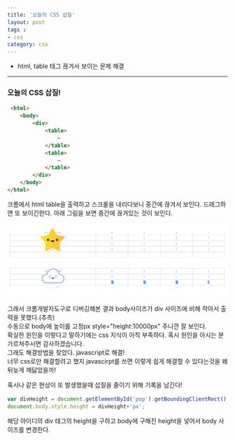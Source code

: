 ```yaml
---
title: '오늘의 CSS 삽질'  
layout: post  
tags :  
- css
category: css
---
```


- html, table 태그 끊겨서 보이는 문제 해결

---

### 오늘의 CSS 삽질!

``` html
 <html>
    <body>
        <div>
            <table>
                ~
            </table>
            <table>
                ~
            </table>
        </div>
    </body>
</html>
```

크롬에서 html table을 출력하고 스크롤을 내리다보니 중간에 끊겨서 보인다. 드래그하면 또 보이긴한다. 아래 그림을 보면 중간에 끊겨있는 것이 보인다.

![htop](/assets/images/usingimages/css.png)

그래서 크롬개발자도구로 디버깅해본 결과 body사이즈가 div 사이즈에 비해 작아서 출력을 못했다.(추측)   
수동으로 body에 높이를 고정px style="height:10000px" 주니깐 잘 보인다.   
확실한 원인을 이렇다고 말하기에는 css 지식이 아직 부족하다. 혹시 원인을 아시는 분 가르쳐주시면 감사하겠습니다.   
그래도 해결방법을 찾았다. javascript로 해결!   
너무 css로만 해결할려고 했지 javascirpt를 쓰면 이렇게 쉽게 해결할 수 있다는것을 왜 뒤늦게 깨닳았을까!   

혹시나 같은 현상이 또 발생했을때 삽질을 줄이기 위해 기록을 남긴다!   

```js
var divHeight = document.getElementById('pop').getBoundingClientRect().height;
document.body.style.height = divHeight+'px';
```

해당 아이디의 div 태그의 height을 구하고 body에 구해진 height을 넣어서 body 사이즈를 변경한다.

